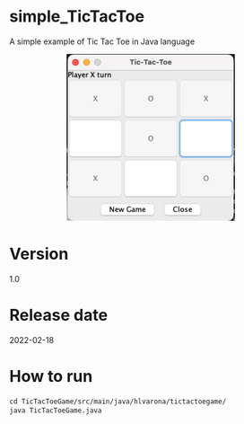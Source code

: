 # simple_TicTacToe

A simple example of Tic Tac Toe in Java language

<p align="center">
<img src="/image/TicTacToe_Screenshot.png" width="300">
</p>

# Version

1.0

# Release date

2022-02-18

# How to run

```shell
cd TicTacToeGame/src/main/java/hlvarona/tictactoegame/
java TicTacToeGame.java
```
